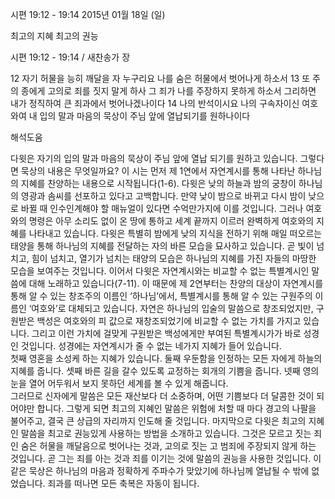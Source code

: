 시편 19:12 - 19:14 
2015년 01월 18일 (일)

최고의 지혜 최고의 권능



시편 19:12 - 19:14 / 새찬송가  장


12 자기 허물을 능히 깨달을 자 누구리요 나를 숨은 허물에서 벗어나게 하소서
13 또 주의 종에게 고의로 죄를 짓지 말게 하사 그 죄가 나를 주장하지 못하게 하소서 그리하면 내가 정직하여 큰 죄과에서 벗어나겠나이다
14 나의 반석이시요 나의 구속자이신 여호와여 내 입의 말과 마음의 묵상이 주님 앞에 열납되기를 원하나이다

해석도움





다윗은 자기의 입의 말과 마음의 묵상이 주님 앞에 열납 되기를 원하고 있습니다. 그렇다면 묵상의 내용은 무엇일까요? 
이 시는 먼저 제 1연에서 자연계시를 통해 나타난 하나님의 지혜를 찬양하는 내용으로 시작됩니다(1-6). 다윗은 낮의 하늘과 밤의 궁창이 하나님의 영광과 솜씨를 선포하고 있다고 고백합니다. 만약 낮이 밤으로 바뀌고 다시 밤이 낮으로 바뀔 때 인수인계해야 할 매뉴얼이 있다면 수억만가지에 이를 것입니다. 그러나 여호와의 명령은 아무 소리도 없이 온 땅에 통하고 세계 끝까지 이르러 완벽하게 여호와의 지혜를 나타내고 있습니다. 
다윗은 특별히 밤에게 낮의 지식을 전하기 위해 매일 떠오르는 태양을 통해 하나님의 지혜를 전달하는 자의 바른 모습을 묘사하고 있습니다. 곧 빛이 넘치고, 힘이 넘치고, 열기가 넘치는 태양의 모습은 하나님의 지혜를 가진 자들의 마땅한 모습을 보여주는 것입니다. 
이어서 다윗은 자연계시와는 비교할 수 없는 특별계시인 말씀에 대해 노래하고 있습니다(7-11). 이 때문에 제 2연부터는 찬양의 대상이 자연계시를 통해 알 수 있는 창조주의 이름인 ‘하나님’에서, 특별계시를 통해 알 수 있는 구원주의 이름인 ‘여호와’로 대체되고 있습니다. 자연은 하나님의 입술의 말씀으로 창조되었지만, 구원받은 백성은 여호와의 피 값으로 재창조되었기에 비교할 수 없는 가치를 가지고 있습니다. 그리고 이런 가치에 걸맞게 구원받은 백성에게만 부여된 특별계시가가 바로 성경인 것입니다. 성경에는 자연계시가 줄 수 없는 네가지 지혜가 들어 있습니다.  
첫째 영혼을 소성케 하는 지혜가 있습니다. 둘째 우둔함을 인정하는 모든 자에게 하늘의 지혜를 줍니다. 셋째 바른 길을 갈수 있도록 교정하는 회개의 기쁨을 줍니다. 넷째 영의 눈을 열어 어두워서 보지 못하던 세계를 볼 수 있게 해줍니다.      
그러므로 신자에게 말씀은 모든 재산보다 더 소중하며, 어떤 기쁨보다 더 달콤한 것이 되어야만 합니다. 그렇게 되면 최고의 지혜인 말씀은 위험에 처할 때 마다 경고의 나팔을 불어주고, 결국 큰 상급의 자리까지 인도해 줄 것입니다. 
마지막으로 다윗은 최고의 지혜인 말씀을 최고로 권능있게 사용하는 방법을 소개하고 있습니다. 그것은 모르고 짓는 죄인 숨은 허물을 깨달음으로 벗어나는 것과, 고의로 짓는 고 범죄에 주장되지 않게 하는 것입니다. 곧 그는 죄를 아는 것과 죄를 이기는 것에 말씀의 권능을 사용한 것입니다. 이같은 묵상은 하나님의 마음과 정확하게 주파수가 맞았기에 하나님께 열납될 수 밖에 없었습니다. 죄과를 떠나면 모든 축복은 자동이 됩니다.